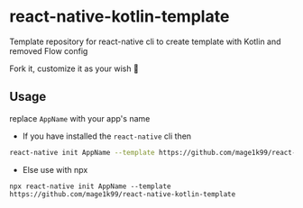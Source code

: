 # react-native-kotlin-template

Template repository for react-native cli to create template with Kotlin and removed Flow config

Fork it, customize it as your wish 🙌

## Usage

replace `AppName` with your app's name

- If you have installed the `react-native` cli then 

```bash
react-native init AppName --template https://github.com/mage1k99/react-native-kotlin-template
```

- Else use with npx

```
npx react-native init AppName --template https://github.com/mage1k99/react-native-kotlin-template
```
